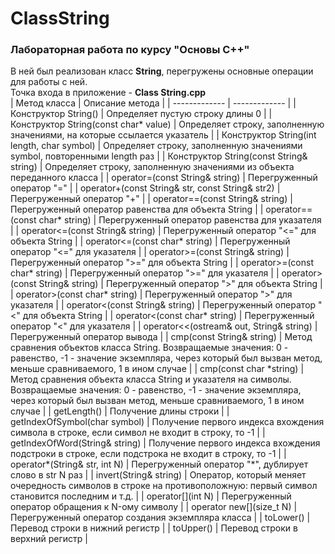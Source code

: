 # ClassString

### Лабораторная работа по курсу "Основы C++"

В ней был реализован класс **String**, перегружены основные операции для работы с ней.<br>
Точка входа в приложение - **Class String.cpp**
<br>
| Метод класса  | Описание метода |
| ------------- | ------------- |
| Конструктор String()  | Определяет пустую строку длины 0  |
| Конструктор String(const char* value)  | Определяет строку, заполненную значениями, на которые ссылается указатель |
| Конструктор String(int length, char symbol)  | Определяет строку, заполненную значениями symbol, повторенными length раз |
| Конструктор String(const String& string)  | Определяет строку, заполненную значениями из объекта переданного класса  |
| operator=(const String& string)  | Перегруженный оператор "=" |
| operator+(const String& str, const String& str2)  | Перегруженный оператор "+" |
| operator==(const String& string) | Перегруженный оператор равенства для объекта String  |
| operator==(const char* string)  | Перегруженный оператор равенства для указателя  |
| operator<=(const String& string) | Перегруженный оператор "<=" для объекта String  |
| operator<=(const char* string)  | Перегруженный оператор "<=" для указателя  |
| operator>=(const String& string) | Перегруженный оператор ">=" для объекта String  |
| operator>=(const char* string)  | Перегруженный оператор ">=" для указателя  |
| operator>(const String& string) | Перегруженный оператор ">" для объекта String  |
| operator>(const char* string)  | Перегруженный оператор ">" для указателя  |
| operator<(const String& string) | Перегруженный оператор "<" для объекта String  |
| operator<(const char* string)  | Перегруженный оператор "<" для указателя  |
| operator<<(ostream& out, String& string)  | Перегруженный оператор вывода  |
| cmp(const String& string)  | Метод сравнения объектов класса String. Возвращаемые значения: 0 - равенство, -1 - значение экземпляра, через который был вызван метод, меньше сравниваемого, 1 в ином случае |
| cmp(const char *string)  | Метод сравнения объекта класса String и указателя на символы. Возвращаемые значения: 0 - равенство, -1 - значение экземпляра, через который был вызван метод, меньше сравниваемого, 1 в ином случае |
| getLength()  | Получение длины строки  |
| getIndexOfSymbol(char symbol)  | Получение первого индекса вхождения символа в строке, если символ не входит в строку, то -1  |
| getIndexOfWord(String& string)  | Получение первого индекса вхождения подстроки в строке, если подстрока не входит в строку, то -1  |
| operator\*(String& str, int N)  | Перегруженный оператор "\*", дублирует слово в str N раз |
| invert(String& string)  | Оператор, который меняет очередность символов в строке на противоположную: первый символ становится последним и т.д. |
| operator[](int N)  | Перегруженный оператор обращения к N-ому символу |
| operator new[](size_t N)  | Перегруженный оператор создания экземпляра класса |
| toLower()  | Перевод строки в нижний регистр  |
| toUpper()  | Перевод строки в верхний регистр  |
